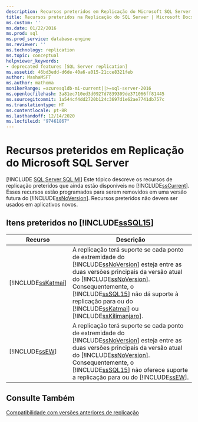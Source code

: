 ```yaml
---
description: Recursos preteridos em Replicação do Microsoft SQL Server
title: Recursos preteridos na Replicação do SQL Server | Microsoft Docs
ms.custom: ''
ms.date: 01/22/2016
ms.prod: sql
ms.prod_service: database-engine
ms.reviewer: ''
ms.technology: replication
ms.topic: conceptual
helpviewer_keywords:
- deprecated features [SQL Server replication]
ms.assetid: 46bd3edd-d6de-40a6-a015-21cce8321feb
author: MashaMSFT
ms.author: mathoma
monikerRange: =azuresqldb-mi-current||>=sql-server-2016
ms.openlocfilehash: 3a81ec710ed3d0927d7839309de371066ff81445
ms.sourcegitcommit: 1a544cf4dd2720b124c3697d1e62ae7741db757c
ms.translationtype: HT
ms.contentlocale: pt-BR
ms.lasthandoff: 12/14/2020
ms.locfileid: "97461867"
---
```

# <a name="deprecated-features-in-sql-server-replication"></a>Recursos preteridos em Replicação do Microsoft SQL Server
[!INCLUDE [SQL Server SQL MI](../../includes/applies-to-version/sql-asdbmi.md)]
  Este tópico descreve os recursos de replicação preteridos que ainda estão disponíveis no [!INCLUDE[ssCurrent](../../includes/sscurrent-md.md)]. Esses recursos estão programados para serem removidos em uma versão futura do [!INCLUDE[ssNoVersion](../../includes/ssnoversion-md.md)]. Recursos preteridos não devem ser usados em aplicativos novos.  
  
## <a name="items-deprecated-in-sssql15"></a>Itens preteridos no [!INCLUDE[ssSQL15](../../includes/sssql15-md.md)]  
  
|Recurso|Descrição|  
|-------------|-----------------|  
|[!INCLUDE[ssKatmai](../../includes/sskatmai-md.md)]|A replicação terá suporte se cada ponto de extremidade do [!INCLUDE[ssNoVersion](../../includes/ssnoversion-md.md)] esteja entre as duas versões principais da versão atual do [!INCLUDE[ssNoVersion](../../includes/ssnoversion-md.md)]. Consequentemente, o [!INCLUDE[ssSQL15](../../includes/sssql15-md.md)] não dá suporte à replicação para ou do [!INCLUDE[ssKatmai](../../includes/sskatmai-md.md)] ou [!INCLUDE[ssKilimanjaro](../../includes/sskilimanjaro-md.md)].|  
|[!INCLUDE[ssEW](../../includes/ssew-md.md)]|A replicação terá suporte se cada ponto de extremidade do [!INCLUDE[ssNoVersion](../../includes/ssnoversion-md.md)] esteja entre as duas versões principais da versão atual do [!INCLUDE[ssNoVersion](../../includes/ssnoversion-md.md)]. Consequentemente, o [!INCLUDE[ssSQL15](../../includes/sssql15-md.md)] não oferece suporte a replicação para ou do [!INCLUDE[ssEW](../../includes/ssew-md.md)].|  
  
## <a name="see-also"></a>Consulte Também  
 [Compatibilidade com versões anteriores de replicação](../../relational-databases/replication/replication-backward-compatibility.md)  
  
  
